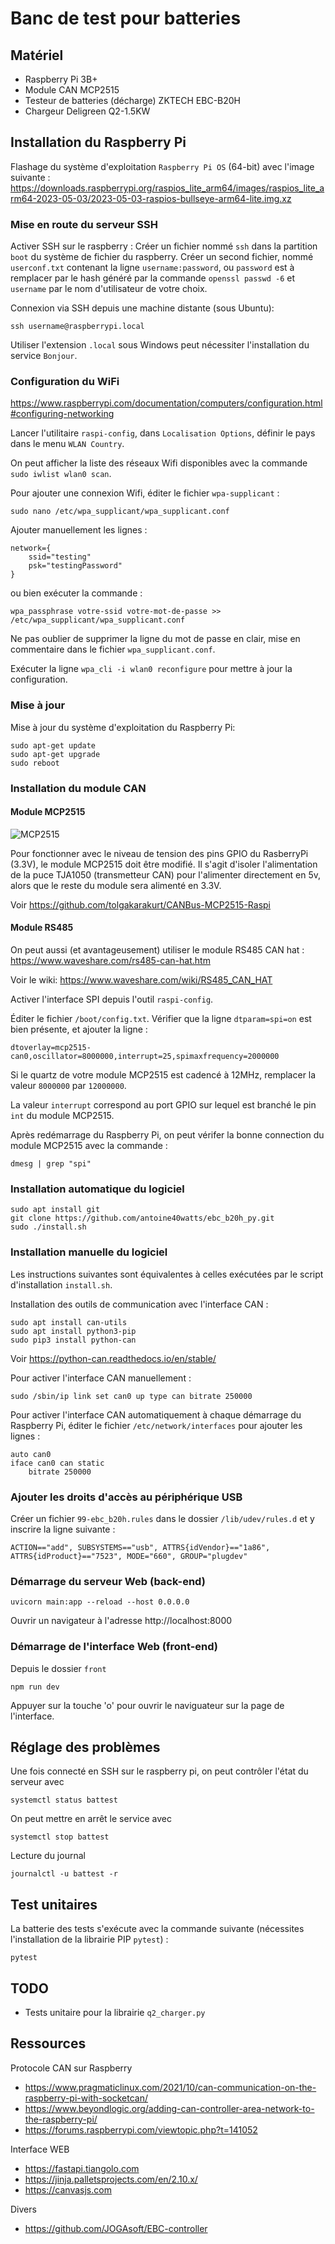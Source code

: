 # Banc de test pour batteries

## Matériel

* Raspberry Pi 3B+
* Module CAN MCP2515
* Testeur de batteries (décharge) ZKTECH EBC-B20H
* Chargeur Deligreen Q2-1.5KW

## Installation du Raspberry Pi

Flashage du système d'exploitation `Raspberry Pi OS` (64-bit) avec l'image suivante :
https://downloads.raspberrypi.org/raspios_lite_arm64/images/raspios_lite_arm64-2023-05-03/2023-05-03-raspios-bullseye-arm64-lite.img.xz

### Mise en route du serveur SSH

Activer SSH sur le raspberry :
Créer un fichier nommé `ssh` dans la partition `boot` du système de fichier du raspberry.
Créer un second fichier, nommé `userconf.txt` contenant la ligne `username:password`, ou `password` est à remplacer par le hash généré par la commande `openssl passwd -6` et `username` par le nom d'utilisateur de votre choix.

Connexion via SSH depuis une machine distante (sous Ubuntu):

    ssh username@raspberrypi.local

Utiliser l'extension `.local` sous Windows peut nécessiter l'installation du service `Bonjour`.

### Configuration du WiFi

https://www.raspberrypi.com/documentation/computers/configuration.html#configuring-networking

Lancer l'utilitaire `raspi-config`, dans `Localisation Options`, définir le pays dans le menu `WLAN Country`.

On peut afficher la liste des réseaux Wifi disponibles avec la commande `sudo iwlist wlan0 scan`.

Pour ajouter une connexion Wifi, éditer le fichier `wpa-supplicant` :

    sudo nano /etc/wpa_supplicant/wpa_supplicant.conf

Ajouter manuellement les lignes :

    network={
        ssid="testing"
        psk="testingPassword"
    }

ou bien exécuter la commande :

    wpa_passphrase votre-ssid votre-mot-de-passe >> /etc/wpa_supplicant/wpa_supplicant.conf

Ne pas oublier de supprimer la ligne du mot de passe en clair, mise en commentaire dans le fichier `wpa_supplicant.conf`.

Exécuter la ligne `wpa_cli -i wlan0 reconfigure` pour mettre à jour la configuration.

### Mise à jour

Mise à jour du système d'exploitation du Raspberry Pi:

    sudo apt-get update
    sudo apt-get upgrade
    sudo reboot

### Installation du module CAN

#### Module MCP2515

![MCP2515](https://github.com/antoine40watts/ebc_b20h_py/blob/main/doc/MCP2515%20MODULE.jpg)

Pour fonctionner avec le niveau de tension des pins GPIO du RasberryPi (3.3V), le module MCP2515 doit être modifié. Il s'agit d'isoler l'alimentation de la puce TJA1050 (transmetteur CAN) pour l'alimenter directement en 5v, alors que le reste du module sera alimenté en 3.3V.

Voir https://github.com/tolgakarakurt/CANBus-MCP2515-Raspi

#### Module RS485

On peut aussi (et avantageusement) utiliser le module RS485 CAN hat : https://www.waveshare.com/rs485-can-hat.htm

Voir le wiki:
https://www.waveshare.com/wiki/RS485_CAN_HAT

Activer l'interface SPI depuis l'outil `raspi-config`.

Éditer le fichier `/boot/config.txt`. Vérifier que la ligne `dtparam=spi=on` est bien présente, et ajouter la ligne :

    dtoverlay=mcp2515-can0,oscillator=8000000,interrupt=25,spimaxfrequency=2000000

Si le quartz de votre module MCP2515 est cadencé à 12MHz, remplacer la valeur `8000000` par `12000000`.

La valeur `interrupt` correspond au port GPIO sur lequel est branché le pin `int` du module MCP2515.

Après redémarrage du Raspberry Pi, on peut vérifer la bonne connection du module MCP2515 avec la commande :

    dmesg | grep "spi"

### Installation automatique du logiciel

    sudo apt install git
    git clone https://github.com/antoine40watts/ebc_b20h_py.git
    sudo ./install.sh

### Installation manuelle du logiciel

Les instructions suivantes sont équivalentes à celles exécutées par le script d'installation `install.sh`.

Installation des outils de communication avec l'interface CAN :

    sudo apt install can-utils
    sudo apt install python3-pip
    sudo pip3 install python-can

Voir https://python-can.readthedocs.io/en/stable/

Pour activer l'interface CAN manuellement :

    sudo /sbin/ip link set can0 up type can bitrate 250000

Pour activer l'interface CAN automatiquement à chaque démarrage du Raspberry Pi, éditer le fichier `/etc/network/interfaces` pour ajouter les lignes :

    auto can0
    iface can0 can static
        bitrate 250000

### Ajouter les droits d'accès au périphérique USB

Créer un fichier `99-ebc_b20h.rules` dans le dossier `/lib/udev/rules.d` et y inscrire la ligne suivante :

    ACTION=="add", SUBSYSTEMS=="usb", ATTRS{idVendor}=="1a86", ATTRS{idProduct}=="7523", MODE="660", GROUP="plugdev"

### Démarrage du serveur Web (back-end)

    uvicorn main:app --reload --host 0.0.0.0

Ouvrir un navigateur à l'adresse http://localhost:8000

### Démarrage de l'interface Web (front-end)

Depuis le dossier `front`

    npm run dev

Appuyer sur la touche 'o' pour ouvrir le naviguateur sur la page de l'interface.

## Réglage des problèmes

Une fois connecté en SSH sur le raspberry pi, on peut contrôler l'état du serveur avec

    systemctl status battest

On peut mettre en arrêt le service avec

    systemctl stop battest

Lecture du journal

    journalctl -u battest -r

## Test unitaires

La batterie des tests s'exécute avec la commande suivante (nécessites l'installation de la librairie PIP `pytest`) :

    pytest

## TODO

* Tests unitaire pour la librairie `q2_charger.py`

## Ressources

Protocole CAN sur Raspberry

* https://www.pragmaticlinux.com/2021/10/can-communication-on-the-raspberry-pi-with-socketcan/
* https://www.beyondlogic.org/adding-can-controller-area-network-to-the-raspberry-pi/
* https://forums.raspberrypi.com/viewtopic.php?t=141052

Interface WEB

* https://fastapi.tiangolo.com
* https://jinja.palletsprojects.com/en/2.10.x/
* https://canvasjs.com

Divers

* https://github.com/JOGAsoft/EBC-controller

